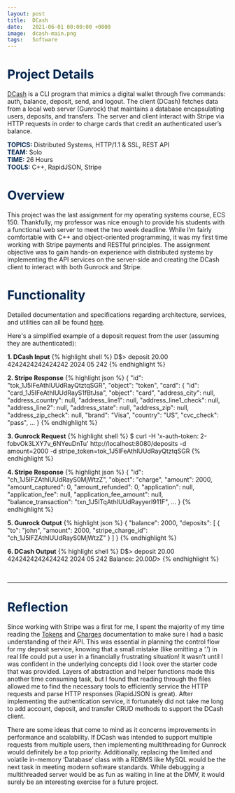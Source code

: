```yaml
---
layout: post
title:  DCash
date:   2021-06-01 00:00:00 +0000
image:  dcash-main.png
tags:   Software
---
```

<h1 style="color:#022851;">Project Details</h1>

<a href="https://github.com/jgabatin/DCash" target="_blank" rel="noopener noreferrer">DCash</a> is a CLI program that mimics a digital wallet through five commands: auth, balance, deposit, send, and logout. The client (DCash) fetches data from a local web server (Gunrock) that maintains a database encapsulating users, deposits, and transfers. The server and client interact with Stripe via HTTP requests in order to charge cards that credit an authenticated user’s balance. 

<b style="color:#022851;">TOPICS:</b> Distributed Systems, HTTP/1.1 & SSL, REST API       
<b style="color:#022851;">TEAM:</b> Solo   
<b style="color:#022851;">TIME:</b> 26 Hours  
<b style="color:#022851;">TOOLS:</b> C++, RapidJSON, Stripe   

<h1 style="color:#022851;">Overview</h1>

This project was the last assignment for my operating systems course, ECS 150. Thankfully, my professor was nice enough to provide his students with a functional web server to meet the two week deadline. While I’m fairly comfortable with C++ and object-oriented programming, it was my first time working with Stripe payments and RESTful principles. The assignment objective was to gain hands-on experience with distributed systems by implementing the API services on the server-side and creating the DCash client to interact with both Gunrock and Stripe. 

<h1 style="color:#022851;">Functionality</h1>

Detailed documentation and specifications regarding architecture, services, and utilities can all be found <a href="https://github.com/kingst/gunrock_web/tree/main/docs" target="_blank" rel="noopener noreferrer">here</a>.

Here's a simplified example of a deposit request from the user (assuming they are authenticated):

<b>1. DCash Input</b>
{% highlight shell %}
D$> deposit 20.00 4242424242424242 2024 05 242
{% endhighlight %}

<b>2. Stripe Response</b>
{% highlight json %}
{
  "id": "tok_1J5IFeAthIUUdRayQtztqSGR",
  "object": "token",
  "card": {
  "id": "card_1J5IFeAthIUUdRayS1fBtJsa",
  "object": "card",
  "address_city": null,
  "address_country": null,
  "address_line1": null,
  "address_line1_check": null,
  "address_line2": null,
  "address_state": null,
  "address_zip": null,
  "address_zip_check": null,
  "brand": "Visa",
  "country": "US",
  "cvc_check": "pass",
  ...
}
{% endhighlight %}

<b>3. Gunrock Request</b>
{% highlight shell %}
$ curl -H 'x-auth-token: 2-fobvOk3LXY7v_6NYeuDnTu' http://localhost:8080/deposits -d amount=2000 -d stripe_token=tok_1J5IFeAthIUUdRayQtztqSGR
{% endhighlight %}

<b>4. Stripe Response</b>
{% highlight json %}
{
  "id": "ch_1J5IFZAthIUUdRayS0MjWtzZ",
  "object": "charge",
  "amount": 2000,
  "amount_captured": 0,
  "amount_refunded": 0,
  "application": null,
  "application_fee": null,
  "application_fee_amount": null,
  "balance_transaction": "txn_1J5ITqAthIUUdRayyerI911F",
  ...
}
{% endhighlight %}

<b>5. Gunrock Output</b>
{% highlight json %}
{
    "balance": 2000,
    "deposits": [
        {
            "to": "john",
            "amount": 2000,
            "stripe_charge_id": "ch_1J5IFZAthIUUdRayS0MjWtzZ"
        }
    ]
}
{% endhighlight %}

<b>6. DCash Output</b>
{% highlight shell %}
D$> deposit 20.00 4242424242424242 2024 05 242
Balance: $20.00
D$>
{% endhighlight %}

<br>

***

<h1 style="color:#022851;">Reflection</h1>

Since working with Stripe was a first for me, I spent the majority of my time reading the <a href="https://stripe.com/docs/api/tokens/create_card" target="_blank" rel="noopener noreferrer">Tokens</a> and <a href="https://stripe.com/docs/api/charges/create" target="_blank" rel="noopener noreferrer">Charges</a> documentation to make sure I had a basic understanding of their API. This was essential in planning the control flow for my deposit service, knowing that a small mistake (like omitting a ‘.’) in real life could put a user in a financially frustrating situation! It wasn’t until I was confident in the underlying concepts did I look over the starter code that was provided. Layers of abstraction and helper functions made this another time consuming task, but I found that reading through the files allowed me to find the necessary tools to efficiently service the HTTP requests and parse HTTP responses (RapidJSON is great). After implementing the authentication service, it fortunately did not take me long to add account, deposit, and transfer CRUD methods to support the DCash client.

There are some ideas that come to mind as it concerns improvements in performance and scalability. If DCash was intended to support multiple requests from multiple users, then implementing multithreading for Gunrock would definitely be a top priority. Additionally, replacing the limited and volatile in-memory ‘Database’ class with a RDBMS like MySQL would be the next task in meeting modern software standards. While debugging a multithreaded server would be as fun as waiting in line at the DMV, it would surely be an interesting exercise for a future project.


